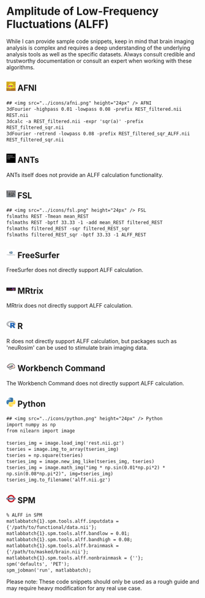 # Amplitude of Low-Frequency Fluctuations (ALFF)

While I can provide sample code snippets, keep in mind that brain imaging analysis is complex and requires a deep understanding of the underlying analysis tools as well as the specific datasets. Always consult credible and trustworthy documentation or consult an expert when working with these algorithms.

## <img src="../icons/afni.png" height="24px" /> AFNI

```
## <img src="../icons/afni.png" height="24px" /> AFNI
3dFourier -highpass 0.01 -lowpass 0.08 -prefix REST_filtered.nii REST.nii
3dcalc -a REST_filtered.nii -expr 'sqr(a)' -prefix REST_filtered_sqr.nii
3dFourier -retrend -lowpass 0.08 -prefix REST_filtered_sqr_ALFF.nii REST_filtered_sqr.nii
```

## <img src="../icons/ants.png" height="24px" /> ANTs

ANTs itself does not provide an ALFF calculation functionality.

## <img src="../icons/fsl.png" height="24px" /> FSL

```
## <img src="../icons/fsl.png" height="24px" /> FSL
fslmaths REST -Tmean mean_REST
fslmaths REST -bptf 33.33 -1 -add mean_REST filtered_REST
fslmaths filtered_REST -sqr filtered_REST_sqr
fslmaths filtered_REST_sqr -bptf 33.33 -1 ALFF_REST
```

## <img src="../icons/freesurfer.png" height="24px" /> FreeSurfer

FreeSurfer does not directly support ALFF calculation.

## <img src="../icons/mrtrix.png" height="24px" /> MRtrix

MRtrix does not directly support ALFF calculation.

## <img src="../icons/r.png" height="24px" /> R

R does not directly support ALFF calculation, but packages such as 'neuRosim' can be used to stimulate brain imaging data.

## <img src="../icons/workbench_command.png" height="24px" /> Workbench Command

The Workbench Command does not directly support ALFF calculation.

## <img src="../icons/python.png" height="24px" /> Python

```
## <img src="../icons/python.png" height="24px" /> Python
import numpy as np
from nilearn import image

tseries_img = image.load_img('rest.nii.gz')
tseries = image.img_to_array(tseries_img)
tseries = np.square(tseries)
tseries_img = image.new_img_like(tseries_img, tseries)
tseries_img = image.math_img("img * np.sin(0.01*np.pi*2) * np.sin(0.08*np.pi*2)", img=tseries_img)
tseries_img.to_filename('alff.nii.gz')
```

## <img src="../icons/spm.png" height="24px" /> SPM

```
% ALFF in SPM
matlabbatch{1}.spm.tools.alff.inputdata = {'/path/to/functional/data.nii'};
matlabbatch{1}.spm.tools.alff.bandlow = 0.01;
matlabbatch{1}.spm.tools.alff.bandhigh = 0.08;
matlabbatch{1}.spm.tools.alff.brainmask = {'/path/to/masked/brain.nii'};
matlabbatch{1}.spm.tools.alff.nonbrainmask = {''};
spm('defaults', 'PET');
spm_jobman('run', matlabbatch);
```

Please note: These code snippets should only be used as a rough guide and may require heavy modification for any real use case.